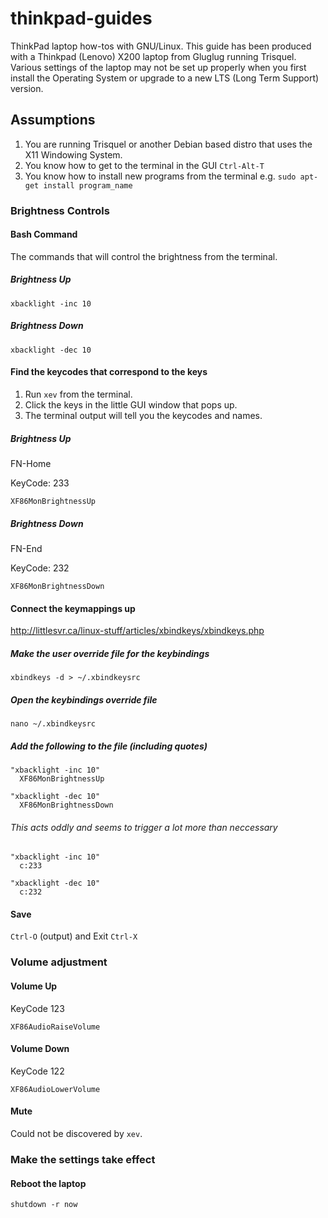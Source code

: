 # thinkpad-guides
ThinkPad laptop how-tos with GNU/Linux.
This guide has been produced with a Thinkpad (Lenovo) X200 laptop from Gluglug running Trisquel.
Various settings of the laptop may not be set up properly when you first install the Operating System or upgrade to a new LTS (Long Term Support) version.

## Assumptions
1. You are running Trisquel or another Debian based distro that uses the X11 Windowing System.
2. You know how to get to the terminal in the GUI ```Ctrl-Alt-T```
3. You know how to install new programs from the terminal e.g. ```sudo apt-get install program_name```

### Brightness Controls

#### Bash Command
The commands that will control the brightness from the terminal.

##### Brightness Up
```xbacklight -inc 10```

##### Brightness Down
```xbacklight -dec 10```

#### Find the keycodes that correspond to the keys

1. Run ```xev``` from the terminal.
2. Click the keys in the little GUI window that pops up.
3. The terminal output will tell you the keycodes and names.

##### Brightness Up
FN-Home

KeyCode: 233

```XF86MonBrightnessUp```

##### Brightness Down
FN-End

KeyCode: 232

```XF86MonBrightnessDown```

#### Connect the keymappings up

http://littlesvr.ca/linux-stuff/articles/xbindkeys/xbindkeys.php

##### Make the user override file for the keybindings
```xbindkeys -d > ~/.xbindkeysrc```

##### Open the keybindings override file
```nano ~/.xbindkeysrc```

##### Add the following to the file (including quotes)

```
"xbacklight -inc 10"
  XF86MonBrightnessUp

"xbacklight -dec 10"
  XF86MonBrightnessDown
```

###### This acts oddly and seems to trigger a lot more than neccessary
```
"xbacklight -inc 10"
  c:233

"xbacklight -dec 10"
  c:232
```

#### Save
```Ctrl-O``` (output) and Exit ```Ctrl-X```

### Volume adjustment

#### Volume Up
KeyCode 123

```XF86AudioRaiseVolume```

#### Volume Down
KeyCode 122

```XF86AudioLowerVolume```

#### Mute
Could not be discovered by ```xev```.

### Make the settings take effect

#### Reboot the laptop

```shutdown -r now```
